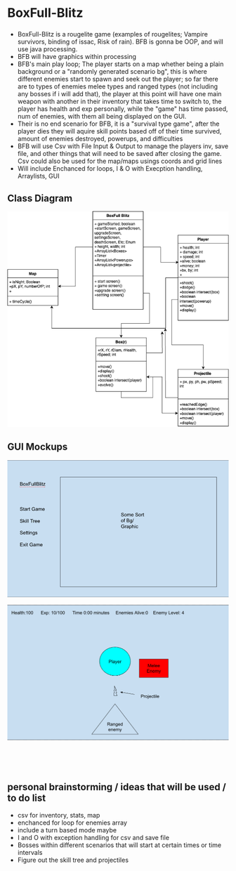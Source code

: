 # BoxFull-Blitz
###
* BoxFull-Blitz is a rougelite game (examples of rougelites; Vampire survivors, binding of issac, Risk of rain). BFB is gonna be OOP, and will use java processing.
* BFB will have graphics within processing
* BFB's main play loop; The player starts on a map whether being a plain background or a "randomly generated scenario bg", this is where different enemies start to spawn and seek out the player; so far there are to types of enemies melee types and ranged types (not including any bosses if i will add that), the player at this point will have one main weapon with another in their inventory that takes time to switch to, the player has health and exp personally, while the "game" has time passed, num of enemies, with them all being displayed on the GUI. 
* Their is no end scenario for BFB, it is a "survival type game", after the player dies they will aquire skill points based off of their time survived, amount of enemies destroyed, powerups, and difficulties
* BFB will use Csv with File Input & Output to manage the players inv, save file, and other things that will need to be saved after closing the game. Csv could also be used for the map/maps usings coords and grid lines
* Will include Enchanced for loops, I & O with Execption handling, Arraylists, GUI

## Class Diagram 
![class diagram wip](images/ClassDiagramWIP.png)

## GUI Mockups

![StartScreen](images/BfbStartScreen.png)

![GameScreen](images/BFBGameScreen.png)

![]()

![]()







## personal brainstorming / ideas that will be used / to do list
* csv for inventory, stats, map
* enchanced for loop for enemies array 
* include a turn based mode maybe
* I and O with exception handling for csv and save file 
* Bosses within different scenarios that will start at certain times or time intervals
* Figure out the skill tree and projectiles


